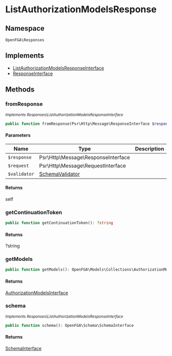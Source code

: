 # ListAuthorizationModelsResponse


## Namespace
`OpenFGA\Responses`

## Implements
* [ListAuthorizationModelsResponseInterface](Responses/ListAuthorizationModelsResponseInterface.md)
* [ResponseInterface](Responses/ResponseInterface.md)



## Methods
### fromResponse

*<small>Implements Responses\ListAuthorizationModelsResponseInterface</small>*  

```php
public function fromResponse(Psr\Http\Message\ResponseInterface $response, Psr\Http\Message\RequestInterface $request, OpenFGA\Schema\SchemaValidator $validator): self
```


#### Parameters
| Name | Type | Description |
|------|------|-------------|
| `$response` | Psr\Http\Message\ResponseInterface |  |
| `$request` | Psr\Http\Message\RequestInterface |  |
| `$validator` | [SchemaValidator](Schema/SchemaValidator.md) |  |

#### Returns
self

### getContinuationToken


```php
public function getContinuationToken(): ?string
```



#### Returns
?string

### getModels


```php
public function getModels(): OpenFGA\Models\Collections\AuthorizationModelsInterface
```



#### Returns
[AuthorizationModelsInterface](Models/Collections/AuthorizationModelsInterface.md)

### schema

*<small>Implements Responses\ListAuthorizationModelsResponseInterface</small>*  

```php
public function schema(): OpenFGA\Schema\SchemaInterface
```



#### Returns
[SchemaInterface](Schema/SchemaInterface.md)

